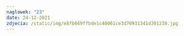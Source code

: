 ```yaml
---
naglowek: "23"
date: 24-12-2021
zdjecia: /static/img/e8fb669ffbde1c40061ce3d70931341d301230.jpg
---
```

